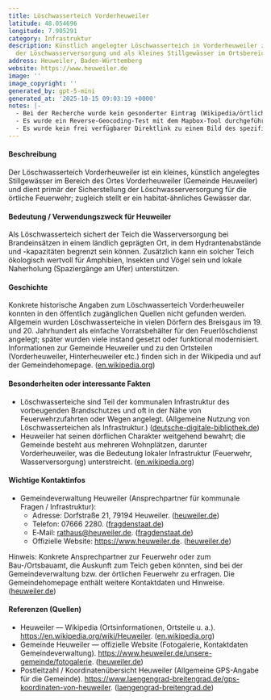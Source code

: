 ```yaml
---
title: Löschwasserteich Vorderheuweiler
latitude: 48.054696
longitude: 7.905291
category: Infrastruktur
description: Künstlich angelegter Löschwasserteich in Vorderheuweiler zur Sicherstellung
  der Löschwasserversorgung und als kleines Stillgewässer im Ortsbereich.
address: Heuweiler, Baden-Württemberg
website: https://www.heuweiler.de
image: ''
image_copyright: ''
generated_by: gpt-5-mini
generated_at: '2025-10-15 09:03:19 +0000'
notes: |-
  - Bei der Recherche wurde kein gesonderter Eintrag (Wikipedia/örtliche Datenbank) oder eine offizielle Postadresse speziell für den "Löschwasserteich Vorderheuweiler" gefunden; deshalb wurde als Postadresse die Gemeinde Heuweiler angegeben.
  - Es wurde ein Reverse-Geocoding-Test mit dem Mapbox-Tool durchgeführt (zentrale Heuweiler-Koordinate). Ergebnis (naher Treffer): Kirchberg 14, 79194 Heuweiler — Koordinaten: 48.052504, 7.904322 (aus mapbox reverse-geocoding). Diese Koordinaten beziehen sich auf eine Adresse in Heuweiler, nicht explizit auf den Löschwasserteich; daher wurden keine Koordinaten für den Teich in die Frontmatter eingetragen.
  - Es wurde kein frei verfügbarer Direktlink zu einem Bild des spezifischen Löschwasserteichs gefunden; das Bildfeld bleibt leer.
---
```

#### Beschreibung
Der Löschwasserteich Vorderheuweiler ist ein kleines, künstlich angelegtes Stillgewässer im Bereich des Ortes Vorderheuweiler (Gemeinde Heuweiler) und dient primär der Sicherstellung der Löschwasserversorgung für die örtliche Feuerwehr; zugleich stellt er ein habitat-ähnliches Gewässer dar.

#### Bedeutung / Verwendungszweck für Heuweiler
Als Löschwasserteich sichert der Teich die Wasserversorgung bei Brandeinsätzen in einem ländlich geprägten Ort, in dem Hydrantenabstände und -kapazitäten begrenzt sein können. Zusätzlich kann ein solcher Teich ökologisch wertvoll für Amphibien, Insekten und Vögel sein und lokale Naherholung (Spaziergänge am Ufer) unterstützen.

#### Geschichte
Konkrete historische Angaben zum Löschwasserteich Vorderheuweiler konnten in den öffentlich zugänglichen Quellen nicht gefunden werden. Allgemein wurden Löschwasserteiche in vielen Dörfern des Breisgaus im 19. und 20. Jahrhundert als einfache Vorratsbehälter für den Feuerlöschdienst angelegt; später wurden viele instand gesetzt oder funktional modernisiert. Informationen zur Gemeinde Heuweiler und zu den Ortsteilen (Vorderheuweiler, Hinterheuweiler etc.) finden sich in der Wikipedia und auf der Gemeindehomepage. ([en.wikipedia.org](https://en.wikipedia.org/wiki/Heuweiler?utm_source=openai))

#### Besonderheiten oder interessante Fakten
- Löschwasserteiche sind Teil der kommunalen Infrastruktur des vorbeugenden Brandschutzes und oft in der Nähe von Feuerwehrzufahrten oder Wegen angelegt. (Allgemeine Nutzung von Löschwasserteichen als Infrastruktur.) ([deutsche-digitale-bibliothek.de](https://www.deutsche-digitale-bibliothek.de/item/BRAL2ISZDKPOULZX52ABR5SD2MS2VLQB?utm_source=openai))  
- Heuweiler hat seinen dörflichen Charakter weitgehend bewahrt; die Gemeinde besteht aus mehreren Wohnplätzen, darunter Vorderheuweiler, was die Bedeutung lokaler Infrastruktur (Feuerwehr, Wasserversorgung) unterstreicht. ([en.wikipedia.org](https://en.wikipedia.org/wiki/Heuweiler?utm_source=openai))

#### Wichtige Kontaktinfos
- Gemeindeverwaltung Heuweiler (Ansprechpartner für kommunale Fragen / Infrastruktur):
  - Adresse: Dorfstraße 21, 79194 Heuweiler. ([heuweiler.de](https://www.heuweiler.de/unsere-gemeinde/fotogalerie))  
  - Telefon: 07666 2280. ([fragdenstaat.de](https://fragdenstaat.de/behoerde/8310/gemeinde-heuweiler/?utm_source=openai))  
  - E‑Mail: rathaus@heuweiler.de. ([fragdenstaat.de](https://fragdenstaat.de/behoerde/8310/gemeinde-heuweiler/?utm_source=openai))  
  - Offizielle Website: https://www.heuweiler.de. ([heuweiler.de](https://www.heuweiler.de/unsere-gemeinde/fotogalerie))

Hinweis: Konkrete Ansprechpartner zur Feuerwehr oder zum Bau-/Ortsbauamt, die Auskunft zum Teich geben könnten, sind bei der Gemeindeverwaltung bzw. der örtlichen Feuerwehr zu erfragen. Die Gemeindehomepage enthält weitere Kontaktdaten und Hinweise. ([heuweiler.de](https://www.heuweiler.de/unsere-gemeinde/fotogalerie))

#### Referenzen (Quellen)
- Heuweiler — Wikipedia (Ortsinformationen, Ortsteile u. a.). https://en.wikipedia.org/wiki/Heuweiler. ([en.wikipedia.org](https://en.wikipedia.org/wiki/Heuweiler?utm_source=openai))  
- Gemeinde Heuweiler — offizielle Website (Fotogalerie, Kontaktdaten Gemeindeverwaltung). https://www.heuweiler.de/unsere-gemeinde/fotogalerie. ([heuweiler.de](https://www.heuweiler.de/unsere-gemeinde/fotogalerie))  
- Postleitzahl / Koordinatenübersicht Heuweiler (Allgemeine GPS-Angabe für die Gemeinde). https://www.laengengrad-breitengrad.de/gps-koordinaten-von-heuweiler. ([laengengrad-breitengrad.de](https://www.laengengrad-breitengrad.de/gps-koordinaten-von-heuweiler?utm_source=openai))